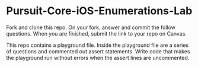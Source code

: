 # Pursuit-Core-iOS-Enumerations-Lab

Fork and clone this repo. On your fork, answer and commit the follow questions. When you are finished, submit the link to your repo on Canvas.

This repo contains a playground file. Inside the playground file are a series of questions and commented out assert statements. Write code that makes the playground run without errors when the assert lines are uncommented.
